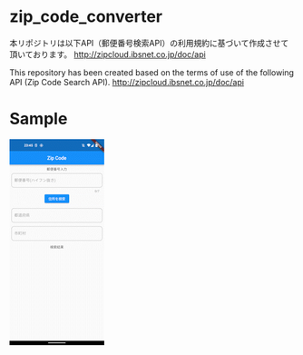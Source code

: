 # zip_code_converter

本リポジトリは以下API（郵便番号検索API）の利用規約に基づいて作成させて頂いております。
http://zipcloud.ibsnet.co.jp/doc/api

This repository has been created based on the terms of use of the following API (Zip Code Search API).
http://zipcloud.ibsnet.co.jp/doc/api

# Sample
![sample](sample.gif)